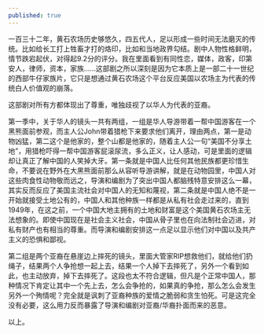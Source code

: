 ```yaml
---
published: true
---
```


一百三十二年，黄石农场历史够悠久，四五代人，足以形成一些时间无法磨灭的传统。比如给长工打上牲畜才打的烙印，比如和当地政界勾结。剧中人物性格鲜明，情节跌宕起伏，对得起9.2分的评分。我在里面看到有同性恋，媒体，政客，印第安人，律师，资本，家族......这部剧之所以深刻是因为它本质上是一部二十一世纪的西部牛仔家族片，它只是想通过黄石农场这个平台反应美国以农场主为代表的传统白人价值观的崩落。

这部剧对所有方都体现出了尊重，唯独歧视了以华人为代表的亚裔。

第一季中，关于华人的镜头一共有两组，一组是华人导游带着一帮中国游客在一个黑熊面前参观，而主人公John带着猎枪下来要求他们离开，理由两点，第一是动物凶猛，第二这个是他家的，整个山都是他家的，随着主人公一句“美国不分享土地”，用猎枪吓得一帮中国游客屁滚尿流，多么正义，让人感动，可是里面的逻辑却让真正了解中国的人笑掉大牙。第一条就是中国人比任何其他民族都更珍惜生命，不要说在野外在大黑熊面前那么从容听导游讲解，就是在动物园里，中国人对这些肉食性动物敬而远之，导演和编剧为了突出中国人都脑残特意安排这么一幕，其实反而反应了美国主流社会对中国人的无知和蔑视，第二条就是中国人绝不是一开始就接受土地公有的，中国人和其他种族一样都是从私有社会走过来的，直到1949年，在这之前，一个中国大地主拥有的土地和财富是这个美国黄石农场主无法想象的。即使中国现在是社会主义社会，中国从骨子里也在向法制社会迈进，对私有财产也有相当的尊重。而导演和编剧安排这一点足以显示他们对中国以及共产主义的恐惧和鄙视。

第二组是两个亚裔在悬崖边上摔死的镜头，里面大管家RIP想救他们，就给他们扔绳子，结果两个人争抢想一起上去，结果一个人掉下去摔死了，另外一个看到如此，也主动放弃，掉下去摔死了。这段也太不符合逻辑，但凡是个正常中国人，那种情况下肯定让其中一个先上去，怎么会争抢的，如果真的争抢，那么怎么会发生另外一个殉情呢？完全就是讽刺了亚裔种族的爱情之脆弱和贪生怕死。可是这完全没有必要，这么用力反而暴露了导演和编剧对亚裔/华裔扑面而来的恶意。

以上。